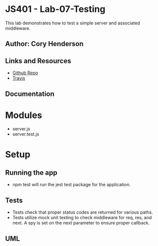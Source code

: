 # JS401 - Lab-07-Testing
This lab demonstrates how to test a simple server and associated middleware.

## Author: Cory Henderson

## Links and Resources
- [Github Repo](https://github.com/401-advanced-javascript-1/lab-07-testing)
- [Travis](https://www.travis-ci.com/401-advanced-javascript-1/lab-07-testing)

## Documentation

# Modules
- server.js
- server.test.js

# Setup

## Running the app
- npm test will run the jest test package for the application.

## Tests
- Tests check that proper status codes are returned for various paths.
- Tests utilize mock unit testing to check middleware for req, res, and next. A spy is set on the next parameter to ensure proper callback.

## UML